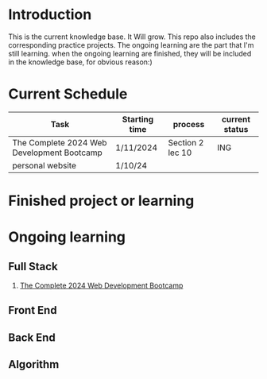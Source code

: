 # Introduction
This is the current knowledge base. It Will grow.
This repo also includes the corresponding practice projects.
The ongoing learning are the part that I'm still learning.
when the ongoing learning are finished, they will be included in the knowledge base, for obvious reason:)

# Current Schedule
| Task | Starting time| process | current status |
| -- | -- | -- | -- |
| The Complete 2024 Web Development Bootcamp | 1/11/2024 | Section 2 lec 10 | ING |
| personal website | 1/10/24 |  |  |

# Finished project or learning

# Ongoing learning
## Full Stack
1. [The Complete 2024 Web Development Bootcamp](https://www.udemy.com/course/the-complete-web-development-bootcamp/)


## Front End


## Back End


## Algorithm

